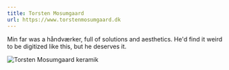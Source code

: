 ```yaml
---
title: Torsten Mosumgaard
url: https://www.torstenmosumgaard.dk
---
```


Min far was a håndværker, full of solutions and aesthetics. He'd find it weird to be digitized like this, but he deserves it.

<img src="https://res.cloudinary.com/torstenmosumgaard/image/upload/q_auto,f_auto,fl_awebp,w_1440,c_lfill/v1728160164/2016-04-14_22-21-21_UTC_naoz5q" alt="Torsten Mosumgaard keramik" />
